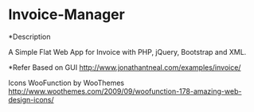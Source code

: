 Invoice-Manager
===============

*Description

A Simple Flat Web App for Invoice with PHP, jQuery, Bootstrap and XML.

*Refer
Based on GUI http://www.jonathantneal.com/examples/invoice/

Icons WooFunction by WooThemes http://www.woothemes.com/2009/09/woofunction-178-amazing-web-design-icons/